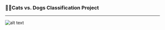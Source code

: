 ### 🐶🐱Cats vs. Dogs Classification Project
---

![alt text](demo/miscellaneous/Cats-Dogs-Classification-deep-learning.gif.png)
